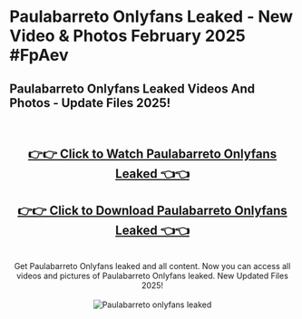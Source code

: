 # Paulabarreto Onlyfans Leaked - New Video & Photos February 2025 #FpAev

<h2>Paulabarreto Onlyfans Leaked Videos And Photos - Update Files 2025!</h2>
<br>
<div align="center">
<h2><a href="https://links2leaks.com?utm_source=paulabarreto&utm_medium=git102" rel="nofollow">👉👉 Click to Watch Paulabarreto Onlyfans Leaked 👈👈</a></h2>
<h2><a href="https://links2leaks.com?utm_source=paulabarreto&utm_medium=git102" rel="nofollow">👉👉 Click to Download Paulabarreto Onlyfans Leaked 👈👈</a></h2>
<br>
Get Paulabarreto Onlyfans leaked and all content. Now you can access all videos and pictures of Paulabarreto Onlyfans leaked. New Updated Files 2025!
<br>
<br>
<a href="https://links2leaks.com?utm_source=paulabarreto&utm_medium=git102" rel="nofollow" data-target="animated-image.originalLink"><img src="https://i.ibb.co/Gkj2r4b/banner.png" alt="Paulabarreto onlyfans leaked" style="max-width: 100%; display: inline-block;" data-target="animated-image.originalImage"></a>
</div>
<br>
